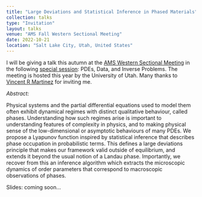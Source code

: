 ```yaml
---
title: "Large Deviations and Statistical Inference in Phased Materials"
collection: talks
type: "Invitation"
layout: talks
venue: "AMS Fall Western Sectional Meeting"
date: 2022-10-21
location: "Salt Lake City, Utah, United States"
---
```


I will be giving a talk this autumn at the [AMS Western Sectional Meeting](https://www.ams.org/meetings/sectional/2295_program.html) in the following [special session](https://www.ams.org/meetings/sectional/2295_program_ss7.html#title): PDEs, Data, and Inverse Problems. The meeting is hosted this year by the University of Utah. Many thanks to [Vincent R Martinez](http://math.hunter.cuny.edu/vmartine/) for inviting me.

_Abstract:_ 

Physical systems and the partial differential equations used to model them often exhibit dynamical regimes with distinct qualitative behaviour, called phases. Understanding how such regimes arise is important to understanding features of complexity in physics, and to making physical sense of the low-dimensional or asymptotic behaviours of many PDEs. We propose a Lyapunov function inspired by statistical inference that describes phase occupation in probabilistic terms. This defines a large deviations principle that makes our framework valid outside of equilibrium, and extends it beyond the usual notion of a Landau phase. Importantly, we recover from this an inference algorithm which extracts the microscopic dynamics of order parameters that correspond to macroscopic observations of phases.

Slides: coming soon...
